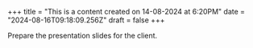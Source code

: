 +++
title = "This is a content created on 14-08-2024 at 6:20PM"
date = "2024-08-16T09:18:09.256Z"
draft = false
+++

  Prepare the presentation slides for the client.
        